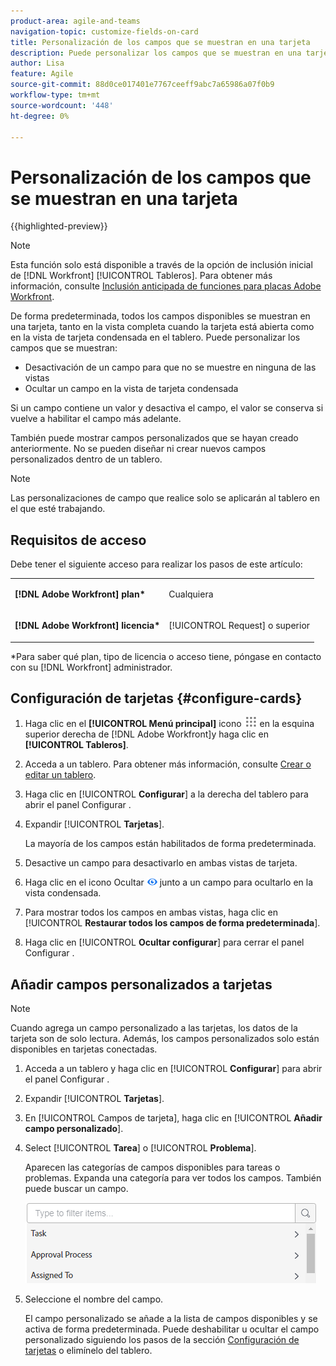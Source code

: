 ```yaml
---
product-area: agile-and-teams
navigation-topic: customize-fields-on-card
title: Personalización de los campos que se muestran en una tarjeta
description: Puede personalizar los campos que se muestran en una tarjeta desactivando un campo para que no se muestre en la tarjeta completa o en la vista condensada, o ocultando un campo en la vista de tarjeta condensada.
author: Lisa
feature: Agile
source-git-commit: 88d0ce017401e7767ceeff9abc7a65986a07f0b9
workflow-type: tm+mt
source-wordcount: '448'
ht-degree: 0%

---
```



# Personalización de los campos que se muestran en una tarjeta

{{highlighted-preview}}

>[!NOTE]
>
>Esta función solo está disponible a través de la opción de inclusión inicial de [!DNL Workfront] [!UICONTROL Tableros]. Para obtener más información, consulte [Inclusión anticipada de funciones para placas Adobe Workfront](/help/quicksilver/agile/get-started-with-boards/boards-early-feature-opt-in.md).

De forma predeterminada, todos los campos disponibles se muestran en una tarjeta, tanto en la vista completa cuando la tarjeta está abierta como en la vista de tarjeta condensada en el tablero. Puede personalizar los campos que se muestran:

* Desactivación de un campo para que no se muestre en ninguna de las vistas
* Ocultar un campo en la vista de tarjeta condensada

Si un campo contiene un valor y desactiva el campo, el valor se conserva si vuelve a habilitar el campo más adelante.

También puede mostrar campos personalizados que se hayan creado anteriormente. No se pueden diseñar ni crear nuevos campos personalizados dentro de un tablero.

>[!NOTE]
>
>Las personalizaciones de campo que realice solo se aplicarán al tablero en el que esté trabajando.

## Requisitos de acceso

Debe tener el siguiente acceso para realizar los pasos de este artículo:

<table style="table-layout:auto"> 
 <col> 
 </col> 
 <col> 
 </col> 
 <tbody> 
  <tr> 
   <td role="rowheader"><strong>[!DNL Adobe Workfront] plan*</strong></td> 
   <td> <p>Cualquiera</p> </td> 
  </tr> 
  <tr> 
   <td role="rowheader"><strong>[!DNL Adobe Workfront] licencia*</strong></td> 
   <td> <p>[!UICONTROL Request] o superior</p> </td> 
  </tr>
   </tbody> 
</table>

&#42;Para saber qué plan, tipo de licencia o acceso tiene, póngase en contacto con su [!DNL Workfront] administrador.

## Configuración de tarjetas {#configure-cards}

1. Haga clic en el **[!UICONTROL Menú principal]** icono ![](assets/main-menu-icon.png) en la esquina superior derecha de [!DNL Adobe Workfront]y haga clic en **[!UICONTROL Tableros]**.
1. Acceda a un tablero. Para obtener más información, consulte [Crear o editar un tablero](../../agile/get-started-with-boards/create-edit-board.md).
1. Haga clic en [!UICONTROL **Configurar**] a la derecha del tablero para abrir el panel Configurar .
1. Expandir [!UICONTROL **Tarjetas**].

   La mayoría de los campos están habilitados de forma predeterminada.

1. Desactive un campo para desactivarlo en ambas vistas de tarjeta.
1. Haga clic en el icono Ocultar ![Ocultar icono](assets/eye-hide-icon.png) junto a un campo para ocultarlo en la vista condensada.
1. Para mostrar todos los campos en ambas vistas, haga clic en [!UICONTROL **Restaurar todos los campos de forma predeterminada**].
1. Haga clic en [!UICONTROL **Ocultar configurar**] para cerrar el panel Configurar .

<div class="preview">

## Añadir campos personalizados a tarjetas

>[!NOTE]
>
>Cuando agrega un campo personalizado a las tarjetas, los datos de la tarjeta son de solo lectura. Además, los campos personalizados solo están disponibles en tarjetas conectadas.

1. Acceda a un tablero y haga clic en [!UICONTROL **Configurar**] para abrir el panel Configurar .
1. Expandir [!UICONTROL **Tarjetas**].
1. En [!UICONTROL Campos de tarjeta], haga clic en [!UICONTROL **Añadir campo personalizado**].
1. Select [!UICONTROL **Tarea**] o [!UICONTROL **Problema**].

   Aparecen las categorías de campos disponibles para tareas o problemas. Expanda una categoría para ver todos los campos. También puede buscar un campo.

   ![Buscar campo personalizado](assets/boards-search-for-custom-field.png)

1. Seleccione el nombre del campo.

   El campo personalizado se añade a la lista de campos disponibles y se activa de forma predeterminada. Puede deshabilitar u ocultar el campo personalizado siguiendo los pasos de la sección [Configuración de tarjetas](customize-fields-on-card.md#configure-cards) o elimínelo del tablero.

</div>
